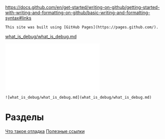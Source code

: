 
https://docs.github.com/en/get-started/writing-on-github/getting-started-with-writing-and-formatting-on-github/basic-writing-and-formatting-syntax#links


```
This site was built using [GitHub Pages](https://pages.github.com/).
```

[what_is_debug/what_is_debug.md](what_is_debug/what_is_debug.md)

![what_is_debug/what_is_debug.md](what_is_debug/what_is_debug.md)


```
![what_is_debug/what_is_debug.md](what_is_debug/what_is_debug.md)
```

# Разделы

[Что такое отладка](what_is_debug.md)
[Полезные ссылки](useful_links.md)